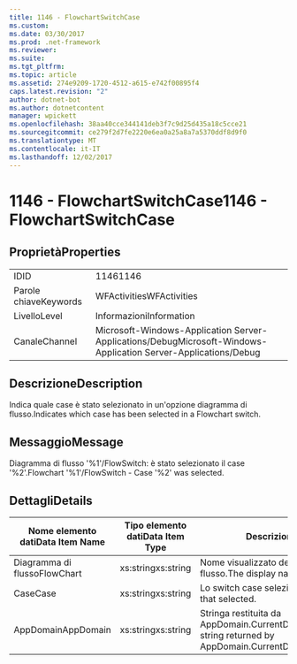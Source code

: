 ```yaml
---
title: 1146 - FlowchartSwitchCase
ms.custom: 
ms.date: 03/30/2017
ms.prod: .net-framework
ms.reviewer: 
ms.suite: 
ms.tgt_pltfrm: 
ms.topic: article
ms.assetid: 274e9209-1720-4512-a615-e742f00895f4
caps.latest.revision: "2"
author: dotnet-bot
ms.author: dotnetcontent
manager: wpickett
ms.openlocfilehash: 38aa40cce344141deb3f7c9d25d435a18c5cce21
ms.sourcegitcommit: ce279f2d7fe2220e6ea0a25a8a7a5370ddf8d9f0
ms.translationtype: MT
ms.contentlocale: it-IT
ms.lasthandoff: 12/02/2017
---
```

# <a name="1146---flowchartswitchcase"></a><span data-ttu-id="96b54-102">1146 - FlowchartSwitchCase</span><span class="sxs-lookup"><span data-stu-id="96b54-102">1146 - FlowchartSwitchCase</span></span>
## <a name="properties"></a><span data-ttu-id="96b54-103">Proprietà</span><span class="sxs-lookup"><span data-stu-id="96b54-103">Properties</span></span>  
  
|||  
|-|-|  
|<span data-ttu-id="96b54-104">ID</span><span class="sxs-lookup"><span data-stu-id="96b54-104">ID</span></span>|<span data-ttu-id="96b54-105">1146</span><span class="sxs-lookup"><span data-stu-id="96b54-105">1146</span></span>|  
|<span data-ttu-id="96b54-106">Parole chiave</span><span class="sxs-lookup"><span data-stu-id="96b54-106">Keywords</span></span>|<span data-ttu-id="96b54-107">WFActivities</span><span class="sxs-lookup"><span data-stu-id="96b54-107">WFActivities</span></span>|  
|<span data-ttu-id="96b54-108">Livello</span><span class="sxs-lookup"><span data-stu-id="96b54-108">Level</span></span>|<span data-ttu-id="96b54-109">Informazioni</span><span class="sxs-lookup"><span data-stu-id="96b54-109">Information</span></span>|  
|<span data-ttu-id="96b54-110">Canale</span><span class="sxs-lookup"><span data-stu-id="96b54-110">Channel</span></span>|<span data-ttu-id="96b54-111">Microsoft-Windows-Application Server-Applications/Debug</span><span class="sxs-lookup"><span data-stu-id="96b54-111">Microsoft-Windows-Application Server-Applications/Debug</span></span>|  
  
## <a name="description"></a><span data-ttu-id="96b54-112">Descrizione</span><span class="sxs-lookup"><span data-stu-id="96b54-112">Description</span></span>  
 <span data-ttu-id="96b54-113">Indica quale case è stato selezionato in un'opzione diagramma di flusso.</span><span class="sxs-lookup"><span data-stu-id="96b54-113">Indicates which case has been selected in a Flowchart switch.</span></span>  
  
## <a name="message"></a><span data-ttu-id="96b54-114">Messaggio</span><span class="sxs-lookup"><span data-stu-id="96b54-114">Message</span></span>  
 <span data-ttu-id="96b54-115">Diagramma di flusso '%1'/FlowSwitch: è stato selezionato il case '%2'.</span><span class="sxs-lookup"><span data-stu-id="96b54-115">Flowchart '%1'/FlowSwitch - Case '%2' was selected.</span></span>  
  
## <a name="details"></a><span data-ttu-id="96b54-116">Dettagli</span><span class="sxs-lookup"><span data-stu-id="96b54-116">Details</span></span>  
  
|<span data-ttu-id="96b54-117">Nome elemento dati</span><span class="sxs-lookup"><span data-stu-id="96b54-117">Data Item Name</span></span>|<span data-ttu-id="96b54-118">Tipo elemento dati</span><span class="sxs-lookup"><span data-stu-id="96b54-118">Data Item Type</span></span>|<span data-ttu-id="96b54-119">Descrizione</span><span class="sxs-lookup"><span data-stu-id="96b54-119">Description</span></span>|  
|--------------------|--------------------|-----------------|  
|<span data-ttu-id="96b54-120">Diagramma di flusso</span><span class="sxs-lookup"><span data-stu-id="96b54-120">FlowChart</span></span>|<span data-ttu-id="96b54-121">xs:string</span><span class="sxs-lookup"><span data-stu-id="96b54-121">xs:string</span></span>|<span data-ttu-id="96b54-122">Nome visualizzato del diagramma di flusso.</span><span class="sxs-lookup"><span data-stu-id="96b54-122">The display name of the FlowChart.</span></span>|  
|<span data-ttu-id="96b54-123">Case</span><span class="sxs-lookup"><span data-stu-id="96b54-123">Case</span></span>|<span data-ttu-id="96b54-124">xs:string</span><span class="sxs-lookup"><span data-stu-id="96b54-124">xs:string</span></span>|<span data-ttu-id="96b54-125">Lo switch case selezionato.</span><span class="sxs-lookup"><span data-stu-id="96b54-125">The switch case that selected.</span></span>|  
|<span data-ttu-id="96b54-126">AppDomain</span><span class="sxs-lookup"><span data-stu-id="96b54-126">AppDomain</span></span>|<span data-ttu-id="96b54-127">xs:string</span><span class="sxs-lookup"><span data-stu-id="96b54-127">xs:string</span></span>|<span data-ttu-id="96b54-128">Stringa restituita da AppDomain.CurrentDomain.FriendlyName.</span><span class="sxs-lookup"><span data-stu-id="96b54-128">The string returned by AppDomain.CurrentDomain.FriendlyName.</span></span>|
